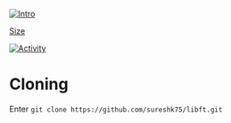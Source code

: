  [![Intro](https://img.shields.io/badge/Cursus-libft-success?style=for-the-badge&logo=42)](https://github.com/sureshk75/42ProjectFiles/blob/main/Libft.pdf)
 
[Size](https://img.shields.io/github/languages/code-size/sureshk75/libft?label=Size)

 [![Activity](https://img.shields.io/github/last-commit/sureshk75/libft?color=red&label=Last%20Commit&style=flat)](https://github.com/sureshk75/libft)


# Cloning
Enter `git clone https://github.com/sureshk75/libft.git`
